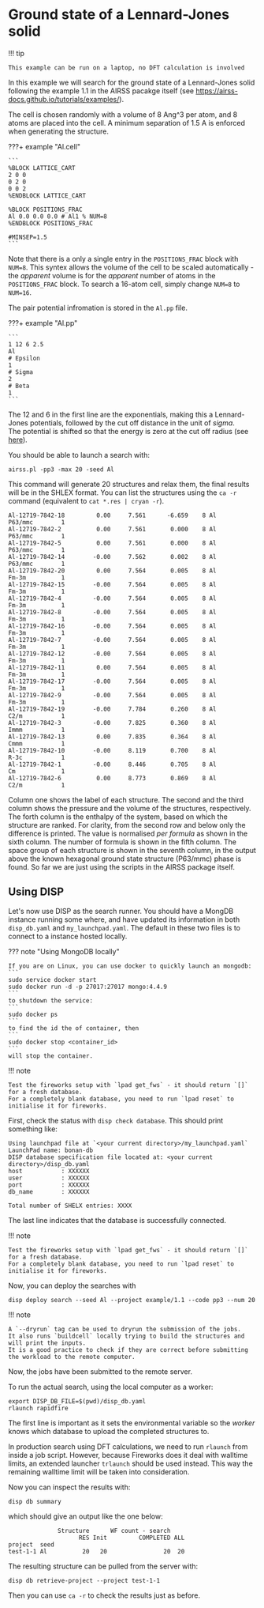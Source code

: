 # Ground state of a Lennard-Jones solid

!!! tip

    This example can be run on a laptop, no DFT calculation is involved

In this example we will search for the ground state of a Lennard-Jones solid following the example 1.1 in the AIRSS pacakge itself (see https://airss-docs.github.io/tutorials/examples/).

The cell is chosen randomly with a volume of 8 Ang^3 per atom, and 8 atoms are placed into the cell.
A minimum separation of 1.5 A is enforced when generating the structure.

???+ example "Al.cell"

    ```
    %BLOCK LATTICE_CART
    2 0 0
    0 2 0
    0 0 2 
    %ENDBLOCK LATTICE_CART
    
    %BLOCK POSITIONS_FRAC
    Al 0.0 0.0 0.0 # Al1 % NUM=8
    %ENDBLOCK POSITIONS_FRAC

    #MINSEP=1.5
    ```

Note that there is a only a single entry in the `POSITIONS_FRAC` block with `NUM=8`.
This syntex allows the volume of the cell to be scaled automatically - the *apparent* volume is for the *apparent* number of atoms in the `POSITIONS_FRAC` block. 
To search a 16-atom cell, simply change `NUM=8` to `NUM=16`.

The pair potential infromation is stored in the `Al.pp` file.

???+ example "Al.pp"

    ```
    1 12 6 2.5
    Al
    # Epsilon
    1
    # Sigma
    2
    # Beta
    1
    ```

The 12 and 6 in the first line are the exponentials, making this a Lennard-Jones potentials, 
followed by the cut off distance in the unit of *sigma*.  
The potential is shifted so that the energy is zero at the cut off radius (see [here](https://en.wikipedia.org/wiki/Lennard-Jones_potential)).

You should be able to launch a search with:

```
airss.pl -pp3 -max 20 -seed Al
```

This command will generate 20 structures and relax them, the final results will be in the SHLEX format.
You can list the structures using the `ca -r` command (equivalent to `cat *.res | cryan -r`).

```
Al-12719-7842-18         0.00     7.561      -6.659    8 Al           P63/mmc        1
Al-12719-7842-2          0.00     7.561       0.000    8 Al           P63/mmc        1
Al-12719-7842-5          0.00     7.561       0.000    8 Al           P63/mmc        1
Al-12719-7842-14        -0.00     7.562       0.002    8 Al           P63/mmc        1
Al-12719-7842-20         0.00     7.564       0.005    8 Al           Fm-3m          1
Al-12719-7842-15        -0.00     7.564       0.005    8 Al           Fm-3m          1
Al-12719-7842-4         -0.00     7.564       0.005    8 Al           Fm-3m          1
Al-12719-7842-8         -0.00     7.564       0.005    8 Al           Fm-3m          1
Al-12719-7842-16        -0.00     7.564       0.005    8 Al           Fm-3m          1
Al-12719-7842-7         -0.00     7.564       0.005    8 Al           Fm-3m          1
Al-12719-7842-12        -0.00     7.564       0.005    8 Al           Fm-3m          1
Al-12719-7842-11         0.00     7.564       0.005    8 Al           Fm-3m          1
Al-12719-7842-17        -0.00     7.564       0.005    8 Al           Fm-3m          1
Al-12719-7842-9         -0.00     7.564       0.005    8 Al           Fm-3m          1
Al-12719-7842-19        -0.00     7.784       0.260    8 Al           C2/m           1
Al-12719-7842-3         -0.00     7.825       0.360    8 Al           Immm           1
Al-12719-7842-13         0.00     7.835       0.364    8 Al           Cmmm           1
Al-12719-7842-10        -0.00     8.119       0.700    8 Al           R-3c           1
Al-12719-7842-1         -0.00     8.446       0.705    8 Al           Cm             1
Al-12719-7842-6          0.00     8.773       0.869    8 Al           C2/m           1
```

Column one shows the label of each structure.
The second and the third column shows the pressure and the volume of the structures, respectively.
The forth column is the enthalpy of the system, based on which the structure are ranked.
For clarity, from the second row and below only the difference is printed.
The value is normalised *per formula* as shown in the sixth column.
The number of formula is shown in the fifth column.
The space group of each structure is shown in the seventh column, in the output above the known hexagonal ground state structure (P63/mmc) phase is found.
So far we are just using the scripts in the AIRSS package itself.


## Using DISP 

Let's now use DISP as the search runner.
You should have a MongDB instance running some where, and have updated its information in both `disp_db.yaml` and `my_launchpad.yaml`. 
The default in these two files is to connect to a instance hosted locally.

??? note "Using MongoDB locally"

    If you are on Linux, you can use docker to quickly launch an mongodb:
    ```
    sudo service docker start
    sudo docker run -d -p 27017:27017 mongo:4.4.9  
    ```
    to shutdown the service:
    ```
    sudo docker ps
    ```
    to find the id the of container, then
    ```
    sudo docker stop <container_id>
    ```
    will stop the container.

!!! note
   
    Test the fireworks setup with `lpad get_fws` - it should return `[]` for a fresh database.
    For a completely blank database, you need to run `lpad reset` to initialise it for fireworks.


First, check the status with `disp check database`. 
This should print something like:

```
Using launchpad file at `<your current directory>/my_launchpad.yaml`
LaunchPad name: bonan-db
DISP database specification file located at: <your current directory>/disp_db.yaml
host           : XXXXXX
user           : XXXXXX
port           : XXXXXX
db_name        : XXXXXX

Total number of SHELX entries: XXXX
```

The last line indicates that the database is successfully connected.

!!! note
   
    Test the fireworks setup with `lpad get_fws` - it should return `[]` for a fresh database.
    For a completely blank database, you need to run `lpad reset` to initialise it for fireworks.


Now, you can deploy the searches with 

```
disp deploy search --seed Al --project example/1.1 --code pp3 --num 20 
```

!!! note

    A `--dryrun` tag can be used to dryrun the submission of the jobs. 
    It also runs `buildcell` locally trying to build the structures and will print the inputs. 
    It is a good practice to check if they are correct before submitting the workload to the remote computer.

Now, the jobs have been submitted to the remote server.


To run the actual search, using the local computer as a worker:

```
export DISP_DB_FILE=$(pwd)/disp_db.yaml
rlaunch rapidfire 
```

The first line is important as it sets the environmental variable so the *worker* knows which database to upload the completed structures to.

In production search using DFT calculations, we need to run `rlaunch` from inside a job script.
However, because Fireworks does it deal with walltime limits, an extended launcher `trlaunch` should be used instead.
This way the remaining walltime limit will be taken into consideration. 


Now you can inspect the results with:

```
disp db summary
```

which should give an output like the one below:

```
              Structure      WF count - search    
                    RES Init         COMPLETED ALL
project  seed                                     
test-1-1 Al          20   20                20  20
```

The resulting structure can be pulled from the server with:

```
disp db retrieve-project --project test-1-1
```

Then you can use `ca -r` to check the results just as before.

